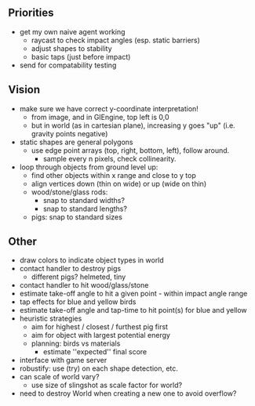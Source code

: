 
## Priorities ##

* get my own naive agent working
  * raycast to check impact angles (esp. static barriers)
  * adjust shapes to stability
  * basic taps (just before impact)
* send for compatability testing

## Vision ##

* make sure we have correct y-coordinate interpretation!
  * from image, and in GIEngine, top left is 0,0
  * but in world (as in cartesian plane), increasing y goes "up" (i.e. gravity points negative)
* static shapes are general polygons
  * use edge point arrays (top, right, bottom, left), follow around.
    * sample every n pixels, check collinearity.
* loop through objects from ground level up:
  * find other objects within x range and close to y top
  * align vertices down (thin on wide) or up (wide on thin)
  * wood/stone/glass rods:
    * snap to standard widths?
    * snap to standard lengths?
  * pigs: snap to standard sizes

## Other ##

* draw colors to indicate object types in world
* contact handler to destroy pigs
  * different pigs? helmeted, tiny
* contact handler to hit wood/glass/stone
* estimate take-off angle to hit a given point - within impact angle range
* tap effects for blue and yellow birds
* estimate take-off angle and tap-time to hit point(s) for blue and yellow
* heuristic strategies
  * aim for highest / closest / furthest pig first
  * aim for object with largest potential energy
  * planning: birds vs materials
    * estimate ''expected'' final score
* interface with game server
* robustify: use (try) on each shape detection, etc.
* can scale of world vary?
  * use size of slingshot as scale factor for world?
* need to destroy World when creating a new one to avoid overflow?
